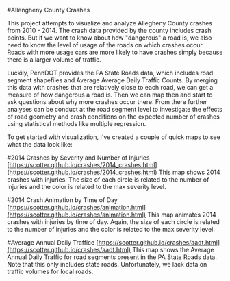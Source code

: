 #Allengheny County Crashes

This project attempts to visualize and analyze Allegheny County crashes from 2010 - 2014. The crash data provided by the county includes crash points. But if we want to know about how "dangerous" a road is, we also need to know the level of usage of the roads on which crashes occur. Roads with more usage cars are more likely to have crashes simply because there is a larger volume of traffic.

Luckily, PennDOT provides the PA State Roads data, which includes road segment shapefiles and Average Average Daily Traffic Counts. By merging this data with crashes that are relatively close to each road, we can get a measure of how dangerous a road is. Then we can map then and start to ask questions about why more crashes occur there. From there further analyses can be conduct at the road segment level to investigate the effects of road geometry and crash conditions on the expected number of crashes using statistical methods like multiple regression. 

To get started with visualization, I've created a couple of quick maps to see what the data look like:

#2014 Crashes by Severity and Number of Injuries
[https://scotter.github.io/crashes/2014_crashes.html](https://scotter.github.io/crashes/2014_crashes.html)
This map shows 2014 crashes with injuries. The size of each circle is related to the number of injuries and the color is related to the max severity level.

#2014 Crash Animation by Time of Day
[https://scotter.github.io/crashes/animation.html](https://scotter.github.io/crashes/animation.html)
This map animates 2014 crashes with injuries by time of day. Again, the size of each circle is related to the number of injuries and the color is related to the max severity level.

#Average Annual Daily Traffice
[https://scotter.github.io/crashes/aadt.html](https://scotter.github.io/crashes/aadt.html)
This map shows the Average Annual Daily Traffic for road segments present in the PA State Roads data. Note that this only includes state roads. Unfortunately, we lack data on traffic volumes for local roads.


